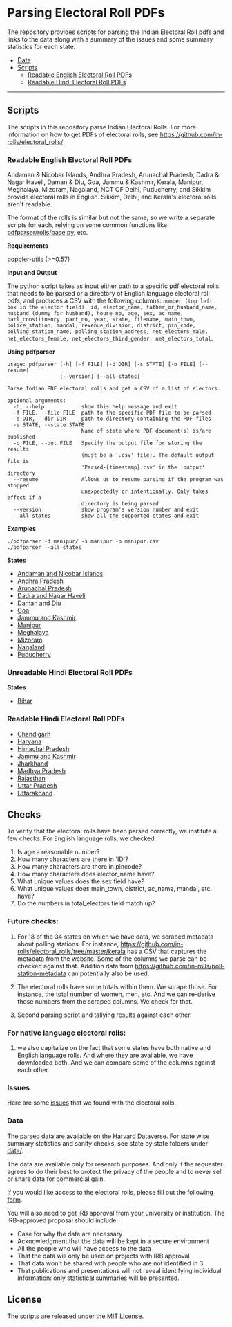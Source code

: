 # Parsing Electoral Roll PDFs

The repository provides scripts for parsing the Indian Electoral Roll pdfs and links to the data along with a summary of the issues and some summary statistics for each state.

* [Data](https://github.com/in-rolls/parse_elex_rolls#data)
* [Scripts](https://github.com/in-rolls/parse_elex_rolls#scripts)
  - [Readable English Electoral Roll PDFs](https://github.com/in-rolls/parse_elex_rolls#readable-english-electoral-roll-pdfs)
  - [Readable Hindi Electoral Roll PDFs](https://github.com/in-rolls/parse_elex_rolls#readable-hindi-electoral-roll-pdfs)

-------

## Scripts

The scripts in this repository parse Indian Electoral Rolls. For more information on how to get PDFs of electoral rolls, see https://github.com/in-rolls/electoral_rolls/ 

### Readable English Electoral Roll PDFs

Andaman & Nicobar Islands, Andhra Pradesh, Arunachal Pradesh, Dadra & Nagar Haveli, Daman & Diu, Goa, Jammu & Kashmir, Kerala, Manipur, Meghalaya, Mizoram, Nagaland, NCT OF Delhi, Puducherry, and Sikkim provide electoral rolls in English. Sikkim, Delhi, and Kerala's electoral rolls aren't readable.

The format of the rolls is similar but not the same, so we write a separate scripts for each, relying on some common functions like [pdfparser/rolls/base.py](pdfparser/rolls/base.py), etc.

**Requirements**

poppler-utils (>=0.57)

**Input and Output**

The python script takes as input either path to a specific pdf electoral rolls that needs to be parsed or a directory of English language electoral roll pdfs, and produces a CSV with the following columns: `number (top left box in the elector field), id, elector_name, father_or_husband_name, husband (dummy for husband), house_no, age, sex, ac_name, parl_constituency, part_no, year, state, filename, main_town, police_station, mandal, revenue_division, district, pin_code, polling_station_name, polling_station_address, net_electors_male, net_electors_female, net_electors_third_gender, net_electors_total`. 

**Using pdfparser**

```
usage: pdfparser [-h] [-f FILE] [-d DIR] [-s STATE] [-o FILE] [--resume]
                 [--version] [--all-states]

Parse Indian PDF electoral rolls and get a CSV of a list of electors.

optional arguments:
  -h, --help            show this help message and exit
  -f FILE, --file FILE  path to the specific PDF file to be parsed
  -d DIR, --dir DIR     path to directory containing the PDF files
  -s STATE, --state STATE
                        Name of state where PDF document(s) is/are published
  -o FILE, --out FILE   Specify the output file for storing the results 
                        (must be a '.csv' file). The default output file is
                        'Parsed-{timestamp}.csv' in the 'output' directory
  --resume              Allows us to resume parsing if the program was stopped
                        unexpectedly or intentionally. Only takes effect if a
                        directory is being parsed
  --version             show program's version number and exit
  --all-states          show all the supported states and exit
```

**Examples**

```
./pdfparser -d manipur/ -s manipur -o manipur.csv
./pdfparser --all-states
```

**States**

* [Andaman and Nicobar Islands](pdfparser/modules/rolls/andaman/)
* [Andhra Pradesh](pdfparser/modules/rolls/andhra/)
* [Arunachal Pradesh](pdfparser/modules/rolls/arunachal/)
* [Dadra and Nagar Haveli](pdfparser/modules/rolls/dadra/)
* [Daman and Diu](pdfparser/modules/rolls/daman/)
* [Goa](pdfparser/modules/rolls/goa/)
* [Jammu and Kashmir](pdfparser/modules/rolls/jk/)
* [Manipur](pdfparser/modules/rolls/manipur/)
* [Meghalaya](pdfparser/modules/rolls/meghalaya/)
* [Mizoram](pdfparser/modules/rolls/mizoram/)
* [Nagaland](pdfparser/modules/rolls/nagaland/)
* [Puducherry](pdfparser/modules/rolls/puducherry/)

### Unreadable Hindi Electoral Roll PDFs

**States**

* [Bihar](https://github.com/in-rolls/parse_bihar_rolls)

### Readable Hindi Electoral Roll PDFs

* [Chandigarh](pdfparser/modules/rolls/chandigarh.py)
* [Haryana](pdfparser/modules/rolls/haryana.py)
* [Himachal Pradesh](pdfparser/modules/rolls/himachal.py)
* [Jammu and Kashmir](pdfparser/modules/rolls/jk_hindi.py)
* [Jharkhand](pdfparser/modules/rolls/jharkhand.py)
* [Madhya Pradesh](pdfparser/modules/rolls/madhya_pradesh.py)
* [Rajasthan](pdfparser/modules/rolls/rajasthan.py)
* [Uttar Pradesh](pdfparser/modules/rolls/up.py)
* [Uttarakhand](pdfparser/modules/rolls/uttarakhand.py)

## Checks

To verify that the electoral rolls have been parsed correctly, we institute a few checks. For English language rolls, we checked:

1. Is age a reasonable number?
2. How many characters are there in 'ID'? 
3. How many characters are there in pincode?
4. How many characters does elector_name have?
5. What unique values does the sex field have? 
6. What unique values does main_town, district, ac_name, mandal, etc. have? 
7. Do the numbers in total_electors field match up?

### Future checks:

1. For 18 of the 34 states on which we have data, we scraped metadata about polling stations. For instance, https://github.com/in-rolls/electoral_rolls/tree/master/kerala has a CSV that captures the metadata from the website. Some of the columns we parse can be checked against that. Addition data from https://github.com/in-rolls/poll-station-metadata can potentially also be used.

2. The electoral rolls have some totals within them. We scrape those. For instance, the total number of women, men, etc. And we can re-derive those numbers from the scraped columns. We check for that.

3. Second parsing script and tallying results against each other.

### For native language electoral rolls:

1. we also capitalize on the fact that some states have both native and English language rolls. And where they are available, we have downloaded both. And we can compare some of the columns against each other.

### Issues

Here are some [issues](issues.md) that we found with the electoral rolls.

### Data

The parsed data are available on the [Harvard Dataverse](http://dx.doi.org/10.7910/DVN/MUEGDT). For state wise summary statistics and sanity checks, see state by state folders under [data/](data/).

The data are available only for research purposes. And only if the requester agrees to do their best to protect the privacy of the people and to never sell or share data for commercial gain. 

If you would like access to the electoral rolls, please fill out the following [form](https://goo.gl/forms/CD85MwGW8cBTTJM92).

You will also need to get IRB approval from your university or institution. The IRB-approved proposal should include:

* Case for why the data are necessary
* Acknowledgment that the data will be kept in a secure environment
* All the people who will have access to the data
* That the data will only be used on projects with IRB approval
* That data won't be shared with people who are not identified in 3.
* That publications and presentations will not reveal identifying individual information: only statistical summaries will be presented.

## License

The scripts are released under the [MIT License](https://opensource.org/licenses/MIT).
